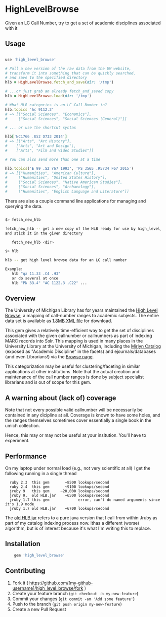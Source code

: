 # HighLevelBrowse

Given an LC Call Number, try to get a set of academic disciplines associated with it

## Usage

```ruby

use 'high_level_browse'

# Pull a new version of the raw data from the UM website,
# transform it into something that can be quickly searched,
# and save to the specified directory
hlb = HighLevelBrowse.fetch_and_save(dir: '/tmp')

# ...or just grab an already fetch_and_saved copy
hlb = HighLevelBrowse.load(dir: '/tmp')

# What HLB categories is an LC Call Number in?
hlb.topics 'hc 9112.2'
# => [["Social Sciences", "Economics"],
#     ["Social Sciences", "Social Sciences (General)"]]

# ... or use the shortcut syntax

hlb['NC1766 .U52 D733 2014']
# => [["Arts", "Art History"],
#    ["Arts", "Art and Design"],
#    ["Arts", "Film and Video Studies"]]

# You can also send more than one at a time

hlb.topics('E 99 .S2 Y67 1993', 'PS 3565 .R5734 F67 2015')
# => [["Humanities", "American Culture"],
#     ["Humanities", "United States History"],
#     ["Social Sciences", "Native American Studies"],
#     ["Social Sciences", "Archaeology"],
#     ["Humanities", "English Language and Literature"]]

```

There are also a couple command line applications for managing and querying the
data.

```bash

$> fetch_new_hlb

fetch_new_hlb -- get a new copy of the HLB ready for use by high_level_browse
and stick it in the given directory

   fetch_new_hlb <dir>

$> hlb

hlb -- get high level browse data for an LC call number

Example:
   hlb "qa 11.33 .C4 .H3"
   or do several at once
   hlb "PN 33.4" "AC 1122.3 .C22" ...


```

## Overview

The University of Michigan Library has for years maintained 
the [High Level Browse](https://www.lib.umich.edu/browse/categories/),
a mapping of call-number ranges to academic subjects. The entire 
data set is available as [1.8MB XML file](https://www.lib.umich.edu/browse/categories/xml.php)
for download.

This gem gives a relatively time-efficient way to get the set of disciplines associated
with the given callnumber or callnumbers as part of indexing MARC records into Solr. 
This mapping is used in many places in the University Library at the University of 
Michigan, including the 
[Mirlyn Catalog](https://mirlyn.lib.umich.edu/)
(exposed as "Academic Discipline" in the facets) and ejournals/databases (and even 
Librarians!) via the [Browse page](https://www.lib.umich.edu/browse). 
 
This categorization may be useful for clustering/faceting
in similar applications at other institutions. Note that the actual creation and 
maintenance of the call number ranges is done by subject specialist librarians and 
is out of scope for this gem.


## A warning about (lack of) coverage

Note that not every possible valid callnumber will be necessarily be contained in any 
dicipline at all. Coverage is known to have some holes, and the ranges themselves 
sometimes cover essentially a single book in the umich collection.

Hence, this may or may not be useful at your insitution. You'll have to experiment.

## Performance

On my laptop under normal load (e.g., not very scientific at all)
I get the following running in a single thread

```
  ruby 2.3  this gem       ~8500 lookups/second
  ruby 2.4  this gem       ~9100 lookups/second
  jruby 9   this gem     ~20,000 lookups/second
  jruby 9,  old HLB.jar    ~6500 lookups/second
  jruby 1.7 this gem             error, can't do named arguments since it's 1.9 mode
  jruby 1.7 old HLB.jar    ~6700 lookups/second
```

The [old HLB.jar](https://github.com/billdueber/HLB-Java) refers to a pure java version that I call from within
Jruby as part of my catalog indexing process now. Ithas a different (worse) algorithm, but is of
interest because it's what I'm writing this to replace.

## Installation

```bash
    gem 'high_level_browse'
```


## Contributing

1. Fork it ( https://github.com/[my-github-username]/high_level_browse/fork )
2. Create your feature branch (`git checkout -b my-new-feature`)
3. Commit your changes (`git commit -am 'Add some feature'`)
4. Push to the branch (`git push origin my-new-feature`)
5. Create a new Pull Request
